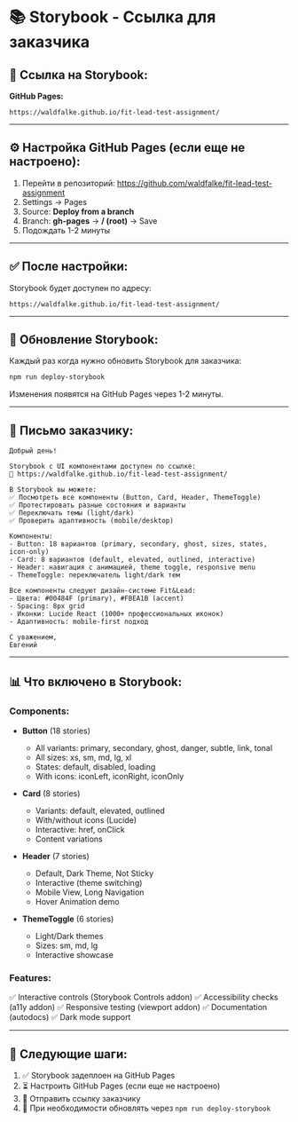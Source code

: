 # 📚 Storybook - Ссылка для заказчика

## 🔗 Ссылка на Storybook:

**GitHub Pages:**
```
https://waldfalke.github.io/fit-lead-test-assignment/
```

---

## ⚙️ Настройка GitHub Pages (если еще не настроено):

1. Перейти в репозиторий: https://github.com/waldfalke/fit-lead-test-assignment
2. Settings → Pages
3. Source: **Deploy from a branch**
4. Branch: **gh-pages** → **/ (root)** → Save
5. Подождать 1-2 минуты

---

## ✅ После настройки:

Storybook будет доступен по адресу:
```
https://waldfalke.github.io/fit-lead-test-assignment/
```

---

## 🔄 Обновление Storybook:

Каждый раз когда нужно обновить Storybook для заказчика:

```bash
npm run deploy-storybook
```

Изменения появятся на GitHub Pages через 1-2 минуты.

---

## 📧 Письмо заказчику:

```
Добрый день!

Storybook с UI компонентами доступен по ссылке:
🔗 https://waldfalke.github.io/fit-lead-test-assignment/

В Storybook вы можете:
✅ Посмотреть все компоненты (Button, Card, Header, ThemeToggle)
✅ Протестировать разные состояния и варианты
✅ Переключать темы (light/dark)
✅ Проверить адаптивность (mobile/desktop)

Компоненты:
- Button: 18 вариантов (primary, secondary, ghost, sizes, states, icon-only)
- Card: 8 вариантов (default, elevated, outlined, interactive)
- Header: навигация с анимацией, theme toggle, responsive menu
- ThemeToggle: переключатель light/dark тем

Все компоненты следуют дизайн-системе Fit&Lead:
- Цвета: #00484F (primary), #FBEA1B (accent)
- Spacing: 8px grid
- Иконки: Lucide React (1000+ профессиональных иконок)
- Адаптивность: mobile-first подход

С уважением,
Евгений
```

---

## 📊 Что включено в Storybook:

### Components:
- **Button** (18 stories)
  - All variants: primary, secondary, ghost, danger, subtle, link, tonal
  - All sizes: xs, sm, md, lg, xl
  - States: default, disabled, loading
  - With icons: iconLeft, iconRight, iconOnly

- **Card** (8 stories)
  - Variants: default, elevated, outlined
  - With/without icons (Lucide)
  - Interactive: href, onClick
  - Content variations

- **Header** (7 stories)
  - Default, Dark Theme, Not Sticky
  - Interactive (theme switching)
  - Mobile View, Long Navigation
  - Hover Animation demo

- **ThemeToggle** (6 stories)
  - Light/Dark themes
  - Sizes: sm, md, lg
  - Interactive showcase

### Features:
✅ Interactive controls (Storybook Controls addon)
✅ Accessibility checks (a11y addon)
✅ Responsive testing (viewport addon)
✅ Documentation (autodocs)
✅ Dark mode support

---

## 🎯 Следующие шаги:

1. ✅ Storybook задеплоен на GitHub Pages
2. ⏳ Настроить GitHub Pages (если еще не настроено)
3. 📧 Отправить ссылку заказчику
4. 🔄 При необходимости обновлять через `npm run deploy-storybook`
